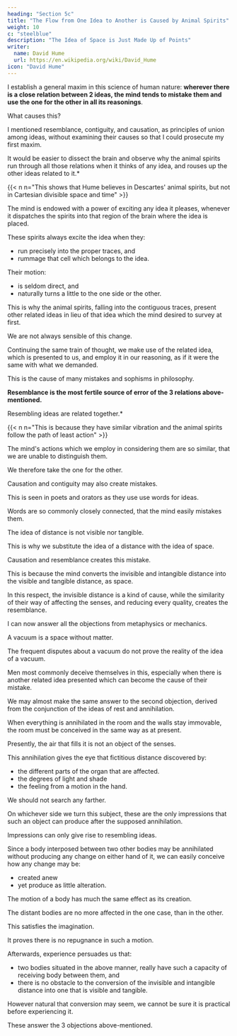 ```yaml
---
heading: "Section 5c"
title: "The Flow from One Idea to Another is Caused by Animal Spirits"
weight: 10
c: "steelblue"
description: "The Idea of Space is Just Made Up of Points"
writer:
  name: David Hume
  url: https://en.wikipedia.org/wiki/David_Hume
icon: "David Hume"
---
```





I establish a general maxim in this science of human nature: **wherever there is a close relation between 2 ideas, the mind tends to mistake them and use the one for the other in all its reasonings**.

What causes this? 
<!-- This happens so often that I must examine its causes.

But first, we must:
- distinguish exactly between the phenomenon itself and its causes, and
- not imagine that the phenomenon is from any uncertainty in the causes, that also uncertain.

The phenomenon may be real, but my explanation might be chimerical.

The falsehood of the one is no consequence of the falsehood of the other. -->

I mentioned resemblance, contiguity, and causation, as principles of union among ideas, without examining their causes so that I could prosecute my first maxim.

<!-- We must be content with this maxim for the lack of something more plausible. -->

It would be easier to dissect the brain and observe why the animal spirits run through all those relations when it thinks of any idea, and rouses up the other ideas related to it.*

{{< n n="This shows that Hume believes in Descartes' animal spirits, but not in Cartesian divisible space and time" >}}

The mind is endowed with a power of exciting any idea it pleases, whenever it dispatches the spirits into that region of the brain where the idea is placed.

These spirits always excite the idea when they:
- run precisely into the proper traces, and
- rummage that cell which belongs to the idea.

Their motion:
- is seldom direct, and
- naturally turns a little to the one side or the other.

This is why the animal spirits, falling into the contiguous traces, present other related ideas in lieu of that idea which the mind desired to survey at first.

We are not always sensible of this change.

Continuing the same train of thought, we make use of the related idea, which is presented to us, and employ it in our reasoning, as if it were the same with what we demanded.

This is the cause of many mistakes and sophisms in philosophy.

**Resemblance is the most fertile source of error of the 3 relations above-mentioned.**

Resembling ideas are related together.*

{{< n n="This is because they have similar vibration and the animal spirits follow the path of least action" >}}


The mind's actions which we employ in considering them are so similar, that we are unable to distinguish them.

We therefore take the one for the other.

Causation and contiguity may also create mistakes.

This is seen in poets and orators as they use use words for ideas.

Words are so commonly closely connected, that the mind easily mistakes them.

The idea of distance is not visible nor tangible.

This is why we substitute the idea of a distance with the idea of space.

Causation and resemblance creates this mistake.

This is because the mind converts the invisible and intangible distance into the visible and tangible distance, as space.

In this respect, the invisible distance is a kind of cause, while the similarity of their way of affecting the senses, and reducing every quality, creates the resemblance.

I can now answer all the objections from metaphysics or mechanics.

A vacuum is a space without matter.

The frequent disputes about a vacuum do not prove the reality of the idea of a vacuum.

Men most commonly deceive themselves in this, especially when there is another related idea presented which can become the cause of their mistake.


We may almost make the same answer to the second objection, derived from the conjunction of the ideas of rest and annihilation.

When everything is annihilated in the room and the walls stay immovable, the room must be conceived in the same way as at present.

Presently, the air that fills it is not an object of the senses.

This annihilation gives the eye that fictitious distance discovered by:
- the different parts of the organ that are affected.
- the degrees of light and shade
- the feeling from a motion in the hand.

We should not search any farther.

On whichever side we turn this subject, these are the only impressions that such an object can produce after the supposed annihilation.

Impressions can only give rise to resembling ideas.

Since a body interposed between two other bodies may be annihilated without producing any change on either hand of it, we can easily conceive how any change may be:
- created anew
- yet produce as little alteration.

The motion of a body has much the same effect as its creation.

The distant bodies are no more affected in the one case, than in the other.

This satisfies the imagination.

It proves there is no repugnance in such a motion.

Afterwards, experience persuades us that:
- two bodies situated in the above manner, really have such a capacity of receiving body between them, and
- there is no obstacle to the conversion of the invisible and intangible distance into one that is visible and tangible.

However natural that conversion may seem, we cannot be sure it is practical before experiencing it.

These answer the 3 objections above-mentioned.


